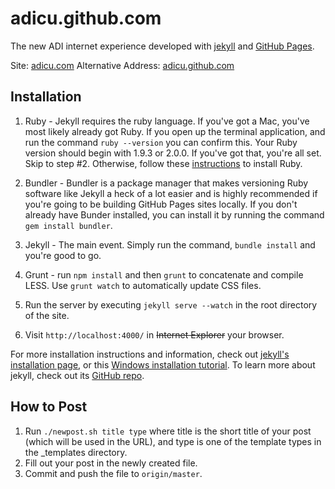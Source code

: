 adicu.github.com
================

The new ADI internet experience developed with [jekyll][1] and [GitHub Pages][2].

Site: [adicu.com][3]
Alternative Address: [adicu.github.com][4]

Installation
------------
1. Ruby - Jekyll requires the ruby language. If you've got a Mac, you've most likely already got Ruby. If you open up the terminal application, and run the command `ruby --version` you can confirm this. Your Ruby version should begin with 1.9.3 or 2.0.0. If you've got that, you're all set. Skip to step #2. Otherwise, follow these [instructions](https://www.ruby-lang.org/en/downloads/) to install Ruby.

2. Bundler - Bundler is a package manager that makes versioning Ruby software like Jekyll a heck of a lot easier and is highly recommended if you're going to be building GitHub Pages sites locally. If you don't already have Bunder installed, you can install it by running the command `gem install bundler`.

3. Jekyll - The main event. Simply run the command, `bundle install` and you're good to go.

4. Grunt - run `npm install` and then `grunt` to concatenate and compile LESS. Use `grunt watch` to automatically update CSS files.

5. Run the server by executing `jekyll serve --watch` in the root directory of the site.

6. Visit `http://localhost:4000/` in ~~Internet Explorer~~ your browser.

For more installation instructions and information, check out [jekyll's installation page][5], or
this [Windows installation tutorial][6]. To learn more about jekyll, check out its [GitHub repo][7].

How to Post
-----------
1. Run `./newpost.sh title type` where title is the short title of your
   post (which will be used in the URL), and type is one of the template
   types in the \_templates directory.
2. Fill out your post in the newly created file.
3. Commit and push the file to `origin/master`.

[1]: http://jekyllrb.com/
[2]: http://pages.github.com/
[3]: http://www.adicu.com/
[4]: http://adicu.github.com/
[5]: https://github.com/mojombo/jekyll/wiki/install
[6]: http://www.madhur.co.in/blog/2011/09/01/runningjekyllwindows.html
[7]: https://github.com/mojombo/jekyll
[8]: http://daringfireball.net/projects/markdown/basics
